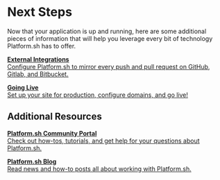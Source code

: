 # Next Steps

Now that your application is up and running, here are some additional pieces of information that will help you leverage every bit of technology Platform.sh has to offer.


<div class="buttons">
  <a href="/gettingstarted/integrations.html" class="button-link descriptive"><b>External Integrations</b><br>Configure Platform.sh to mirror every push and pull request on GitHub, Gitlab, and Bitbucket.</a>

  <a href="/gettingstarted/going-live.html" class="button-link descriptive"><b>Going Live</b><br>Set up your site for production, configure domains, and go live!</a>
</div>

## Additional Resources

<div class="buttons">
  <a href="https://community.platform.sh/" class="button-link descriptive"><b>Platform.sh Community Portal</b><br>Check out how-tos, tutorials, and get help for your questions about Platform.sh.</a>

  <a href="https://platform.sh/blog/" class="button-link descriptive"><b>Platform.sh Blog</b><br>Read news and how-to posts all about working with Platform.sh.</a>
</div>
